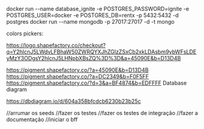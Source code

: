 docker run --name database_ignite -e POSTGRES_PASSWORD=ignite -e POSTGRES_USER=docker -e POSTGRES_DB=rentx -p 5432:5432 -d postgres
docker run --name mongodb -p 27017:27017 -d -t mongo


colors pickers:

https://logo.shapefactory.co/checkout?q=Y2hlcnJ5LWdvLFBhaW50ZWRQYXJhZGlzZSxCb2xkLDAsbm9ybWFsLDEyMzY3ODgsY2hlcnJ5LHNpbXBsZQ%3D%3D&a=45090E&b=D13D4B

https://pigment.shapefactory.co/?a=45090E&b=D13D4B
https://pigment.shapefactory.co/?a=DC2349&b=F0F5FF
https://pigment.shapefactory.co/?d=3&a=BF4874&b=EDFFFF
Database diagram

https://dbdiagram.io/d/604a358bfcdcb6230b23b25c

//arrumar os seeds
//fazer os testes
//fazer os testes de integração
//fazer a documentação
//iniciar o bff
